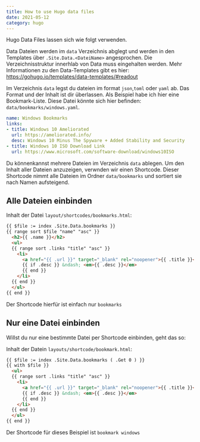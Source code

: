 ```yaml
---
title: How to use Hugo data files
date: 2021-05-12
category: hugo
---
```


Hugo Data Files lassen sich wie folgt verwenden.

Data Dateien werden im `data` Verzeichnis abglegt und werden in den Templates über `.Site.Data.<DateiName>` angesprochen. Die Verzeichnisstruktur innerhlab von Data muss eingehalten werden. Mehr Informationen zu den Data-Templates gibt es hier: <https://gohugo.io/templates/data-templates/#readout>



Im Verzeichnis `data` legst du dateien im format `json`,`toml` oder `yaml` ab.  Das Format und der Inhalt ist dir überlassen. Als Beispiel habe ich hier eine Bookmark-Liste. Diese Datei könnte sich hier befinden: `data/bookmarks/windows.yaml`.
 

```yaml
name: Windows Bookmarks
links:
- title: Windows 10 Ameliorated
  url: https://ameliorated.info/
  desc: Windows 10 Minus The Spyware + Added Stability and Security
- title: Windows 10 ISO Download Link
  url: https://www.microsoft.com/software-download/windows10ISO
```

Du könnenkannst mehrere Dateien im Verzeichnis `data` ablegen. Um den Inhalt aller Dateien anzuzeigen, verwnden wir einen Shortcode. Dieser Shortcode nimmt alle Dateien im Ordner `data/bookmarks` und sortiert sie nach Namen aufsteigend.

## Alle Dateien einbinden

Inhalt der Datei `layout/shortcodes/bookmarks.html`:

```html 
{{ $file := index .Site.Data.bookmarks }}
{{ range sort $file "name" "asc" }}
  <h2>{{ .name }}</h2>
  <ul>
  {{ range sort .links "title" "asc" }}
    <li>
      <a href="{{ .url }}" target="_blank" rel="noopener">{{ .title }}</a>
      {{ if .desc }} &ndash; <em>{{ .desc }}</em>
      {{ end }}
    </li>
  {{ end }}
  </ul>
{{ end }}
```

Der Shortcode hierfür ist einfach nur `bookmarks `

## Nur eine Datei einbinden

Willst du nur eine bestimmte Datei per Shortcode einbinden, geht das so:

Inhalt der Datein `layouts/shortcode/bookmark.html`:

```html
{{ $file := index .Site.Data.bookmarks ( .Get 0 ) }}
{{ with $file }}
  <ul>
  {{ range sort .links "title" "asc" }}
    <li>
      <a href="{{ .url }}" target="_blank" rel="noopener">{{ .title }}</a>
      {{ if .desc }} &ndash; <em>{{ .desc }}</em>
      {{ end }}
    </li>
  {{ end }}
  </ul>
{{ end }}
```

Der Shortcode für dieses Beispiel ist `bookmark windows`

